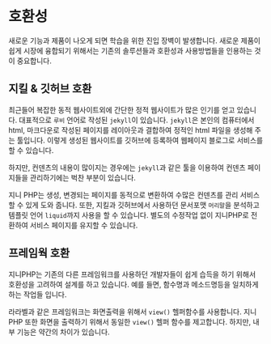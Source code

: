 # 호환성
새로운 기능과 제품이 나오게 되면 학습을 위한 진입 장벽이 발생합니다. 새로운 제품이 쉽게 시장에 융합되기 위해서는 기존의 솔루션들과 호환성과 사용방법들을 인용하는 것이 중요합니다.

## 지킬 & 깃허브 호환

최근들어 복잡한 동적 웹사이트외에 간단한 정적 웹사이트가 많은 인기를 얻고 있습니다. 대표적으로 `루비` 언어로 작성된 `jekyll`이 있습니다. `jekyll`은 본인의 컴퓨터에서 html, 마크다운로 작성된 페이지를 레이아웃과 결합하여 정적인 html 파일을 생성해 주는 툴입니다. 이렇게 생성된 웹사이트를 깃허브에 등록하여 웹페이지 블로그로 서비스를 할 수 있습니다.

하지만, 컨덴츠의 내용이 많이지는 경우에는 `jekyll`과 같은 툴을 이용하여 컨덴츠 페이지들을 관리하기에는 벅찬 부분이 있습니다.

지니 PHP는 생성, 변경되는 페이지를 동적으로 변환하여 수많은 컨덴츠를 관리 서비스할 수 있게 도와 줍니다. 또한, 지킬과 깃허브에서 사용하던 문서포맷 `머리말`을 분석하고 템플릿 언어 `liquid`까지 사용을 할 수 있습니다. 별도의 수정작업 없이 지니PHP로 전환하여 서비스 페이지를 유지할 수 있습니다.

## 프레임웍 호환
지니PHP는 기존의 다른 프레임워크를 사용하던 개발자들이 쉽게 습득을 하기 위해서 호환성을 고려하여 설계를 하고 있습니다. 예를 들면, 함수명과 메소드명등을 일치하게 하는 작업들 입니다.

라라벨과 같은 프레임워크는 화면출력을 위해서 `view()` 헬퍼함수를 사용합니다. 지니PHP 또한 화면을 출력하기 위해서 동일한 `view()` 헬퍼 함수를 제고합니다. 하지만, 내부 기능은 약간의 차이가 있습니다.
